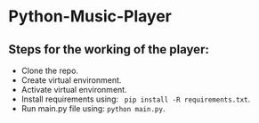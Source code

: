# Python-Music-Player
## Steps for the working of the player:
* Clone the repo.
* Create virtual environment.
* Activate virtual environment.
* Install requirements using: ``` pip install -R requirements.txt```.
* Run main.py file using: ```python main.py```.
